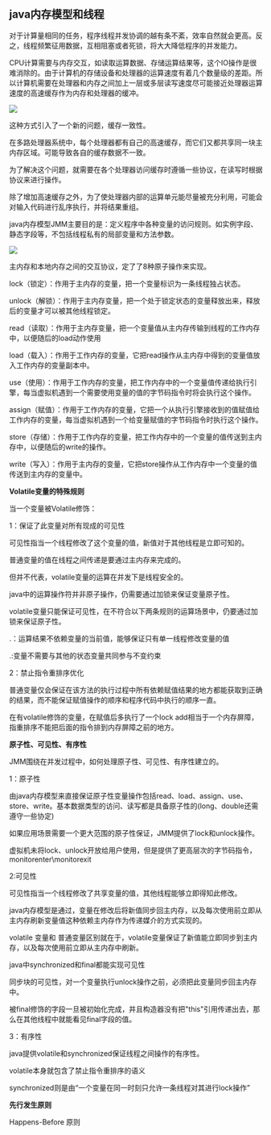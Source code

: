 ## java内存模型和线程

对于计算量相同的任务，程序线程并发协调的越有条不紊，效率自然就会更高。反之，线程频繁征用数据，互相阻塞或者死锁，将大大降低程序的并发能力。

CPU计算需要与内存交互，如读取运算数据、存储运算结果等，这个IO操作是很难消除的。由于计算机的存储设备和处理器的运算速度有着几个数量级的差距。所以计算机需要在处理器和内存之间加上一层或多层读写速度尽可能接近处理器运算速度的高速缓存作为内存和处理器的缓冲。

![](../pics/j1.png)

这种方式引入了一个新的问题，缓存一致性。

在多路处理器系统中，每个处理器都有自己的高速缓存，而它们又都共享同一块主内存区域。可能导致各自的缓存数据不一致。

为了解决这个问题，就需要在各个处理器访问缓存时遵循一些协议，在读写时根据协议来进行操作。

除了增加高速缓存之外，为了使处理器内部的运算单元能尽量被充分利用，可能会对输入代码进行乱序执行，并将结果重组。

java内存模型JMM主要目的是：定义程序中各种变量的访问规则。如实例字段、静态字段等，不包括线程私有的局部变量和方法参数。

![](../pics/j2.png)


主内存和本地内存之间的交互协议，定了了8种原子操作来实现。

lock（锁定）：作用于主内存的变量，把一个变量标识为一条线程独占状态。

unlock（解锁）：作用于主内存变量，把一个处于锁定状态的变量释放出来，释放后的变量才可以被其他线程锁定。

read（读取）：作用于主内存变量，把一个变量值从主内存传输到线程的工作内存中，以便随后的load动作使用

load（载入）：作用于工作内存的变量，它把read操作从主内存中得到的变量值放入工作内存的变量副本中。

use（使用）：作用于工作内存的变量，把工作内存中的一个变量值传递给执行引擎，每当虚拟机遇到一个需要使用变量的值的字节码指令时将会执行这个操作。

assign（赋值）：作用于工作内存的变量，它把一个从执行引擎接收到的值赋值给工作内存的变量，每当虚拟机遇到一个给变量赋值的字节码指令时执行这个操作。

store（存储）：作用于工作内存的变量，把工作内存中的一个变量的值传送到主内存中，以便随后的write的操作。

write（写入）：作用于主内存的变量，它把store操作从工作内存中一个变量的值传送到主内存的变量中。


**Volatile变量的特殊规则**

当一个变量被Volatile修饰： 

1：保证了此变量对所有现成的可见性

可见性指当一个线程修改了这个变量的值，新值对于其他线程是立即可知的。

普通变量的值在线程之间传递是要通过主内存来完成的。

但并不代表，volatile变量的运算在并发下是线程安全的。

java中的运算操作符并非原子操作，仍需要通过加锁来保证变量原子性。

volatile变量只能保证可见性，在不符合以下两条规则的运算场景中，仍要通过加锁来保证原子性。

.：运算结果不依赖变量的当前值，能够保证只有单一线程修改变量的值

.:变量不需要与其他的状态变量共同参与不变约束

2：禁止指令重排序优化

普通变量仅会保证在该方法的执行过程中所有依赖赋值结果的地方都能获取到正确的结果，而不能保证赋值操作的顺序和程序代码中执行的顺序一直。

在有volatile修饰的变量，在赋值后多执行了一个lock add相当于一个内存屏障，指重排序不能把后面的指令排到内存屏障之前的地方。


**原子性、可见性、有序性**

JMM围绕在并发过程中，如何处理原子性、可见性、有序性建立的。

1：原子性

由java内存模型来直接保证原子性变量操作包括read、load、assign、use、store、write。基本数据类型的访问、读写都是具备原子性的(long、double还需遵守一些协定)

如果应用场景需要一个更大范围的原子性保证，JMM提供了lock和unlock操作。

虚拟机未将lock、unlock开放给用户使用，但是提供了更高层次的字节码指令，monitorenter\monitorexit

2:可见性

可见性指当一个线程修改了共享变量的值，其他线程能够立即得知此修改。

java内存模型是通过，变量在修改后将新值同步回主内存，以及每次使用前立即从主内存刷新变量值这种依赖主内存作为传递媒介的方式实现的。

volatile 变量和 普通变量区别就在于，volatile变量保证了新值能立即同步到主内存，以及每次使用前立即从主内存中刷新。

java中synchronized和final都能实现可见性

同步块的可见性，对一个变量执行unlock操作之前，必须把此变量同步回主内存中。

被final修饰的字段一旦被初始化完成，并且构造器没有把"this"引用传递出去，那么在其他线程中就能看见final字段的值。


3：有序性

java提供volatile和synchronized保证线程之间操作的有序性。

volatile本身就包含了禁止指令重排序的语义

synchronized则是由“一个变量在同一时刻只允许一条线程对其进行lock操作”

**先行发生原则**

Happens-Before 原则






